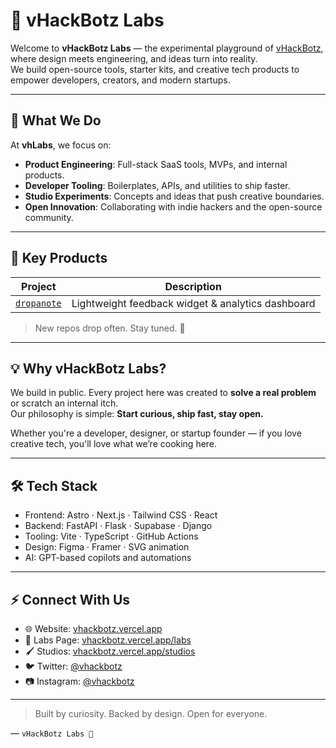 # 🧪 vHackBotz Labs

Welcome to **vHackBotz Labs** — the experimental playground of [vHackBotz](https://vhackbotz.vercel.app/), where design meets engineering, and ideas turn into reality.  
We build open-source tools, starter kits, and creative tech products to empower developers, creators, and modern startups.

---

## 🚀 What We Do

At **vhLabs**, we focus on:

- **Product Engineering**: Full-stack SaaS tools, MVPs, and internal products.
- **Developer Tooling**: Boilerplates, APIs, and utilities to ship faster.
- **Studio Experiments**: Concepts and ideas that push creative boundaries.
- **Open Innovation**: Collaborating with indie hackers and the open-source community.

---

## 📂 Key Products

| Project | Description |
|--------|-------------|
| [`dropanote`](https://dropanote.onrender.com/) | Lightweight feedback widget & analytics dashboard |


> New repos drop often. Stay tuned. 👀

---

## 💡 Why vHackBotz Labs?

We build in public. Every project here was created to **solve a real problem** or scratch an internal itch.  
Our philosophy is simple: **Start curious, ship fast, stay open.**

Whether you're a developer, designer, or startup founder — if you love creative tech, you'll love what we’re cooking here.

---

## 🛠 Tech Stack

- Frontend: Astro · Next.js · Tailwind CSS · React
- Backend: FastAPI · Flask · Supabase · Django
- Tooling: Vite · TypeScript · GitHub Actions
- Design: Figma · Framer · SVG animation
- AI: GPT-based copilots and automations

---

## ⚡️ Connect With Us

- 🌐 Website: [vhackbotz.vercel.app](https://vhackbotz.vercel.app/)
- 🧠 Labs Page: [vhackbotz.vercel.app/labs](https://vhackbotz.vercel.app/labs)
- 🖌 Studios: [vhackbotz.vercel.app/studios](https://vhackbotz.vercel.app/studios)
- 🐦 Twitter: [@vhackbotz](https://twitter.com/vhackbotz)
- 📷 Instagram: [@vhackbotz](https://instagram.com/vhackbotz)

---

> Built by curiosity. Backed by design. Open for everyone.

— `vHackBotz Labs 🌌`
